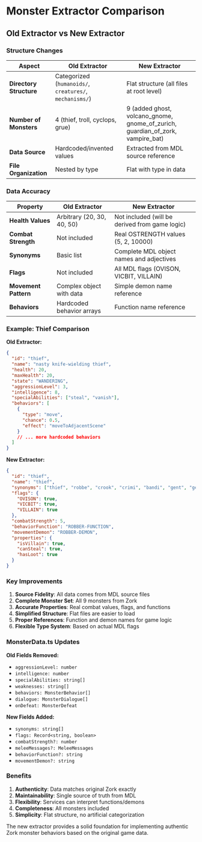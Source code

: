 # Monster Extractor Comparison

## Old Extractor vs New Extractor

### Structure Changes

| Aspect | Old Extractor | New Extractor |
|--------|---------------|---------------|
| **Directory Structure** | Categorized (`humanoids/`, `creatures/`, `mechanisms/`) | Flat structure (all files at root level) |
| **Number of Monsters** | 4 (thief, troll, cyclops, grue) | 9 (added ghost, volcano_gnome, gnome_of_zurich, guardian_of_zork, vampire_bat) |
| **Data Source** | Hardcoded/invented values | Extracted from MDL source reference |
| **File Organization** | Nested by type | Flat with type in data |

### Data Accuracy

| Property | Old Extractor | New Extractor |
|----------|---------------|---------------|
| **Health Values** | Arbitrary (20, 30, 40, 50) | Not included (will be derived from game logic) |
| **Combat Strength** | Not included | Real OSTRENGTH values (5, 2, 10000) |
| **Synonyms** | Basic list | Complete MDL object names and adjectives |
| **Flags** | Not included | All MDL flags (OVISON, VICBIT, VILLAIN) |
| **Movement Pattern** | Complex object with data | Simple demon name reference |
| **Behaviors** | Hardcoded behavior arrays | Function name reference |

### Example: Thief Comparison

**Old Extractor:**
```json
{
  "id": "thief",
  "name": "nasty knife-wielding thief",
  "health": 20,
  "maxHealth": 20,
  "state": "WANDERING",
  "aggressionLevel": 3,
  "intelligence": 8,
  "specialAbilities": ["steal", "vanish"],
  "behaviors": [
    {
      "type": "move",
      "chance": 0.5,
      "effect": "moveToAdjacentScene"
    }
    // ... more hardcoded behaviors
  ]
}
```

**New Extractor:**
```json
{
  "id": "thief",
  "name": "thief",
  "synonyms": ["thief", "robbe", "crook", "crimi", "bandi", "gent", "gentl", "man", "indiv", "shady", "suspi"],
  "flags": {
    "OVISON": true,
    "VICBIT": true,
    "VILLAIN": true
  },
  "combatStrength": 5,
  "behaviorFunction": "ROBBER-FUNCTION",
  "movementDemon": "ROBBER-DEMON",
  "properties": {
    "isVillain": true,
    "canSteal": true,
    "hasLoot": true
  }
}
```

### Key Improvements

1. **Source Fidelity**: All data comes from MDL source files
2. **Complete Monster Set**: All 9 monsters from Zork
3. **Accurate Properties**: Real combat values, flags, and functions
4. **Simplified Structure**: Flat files are easier to load
5. **Proper References**: Function and demon names for game logic
6. **Flexible Type System**: Based on actual MDL flags

### MonsterData.ts Updates

**Old Fields Removed:**
- `aggressionLevel: number`
- `intelligence: number`
- `specialAbilities: string[]`
- `weaknesses: string[]`
- `behaviors: MonsterBehavior[]`
- `dialogue: MonsterDialogue[]`
- `onDefeat: MonsterDefeat`

**New Fields Added:**
- `synonyms: string[]`
- `flags: Record<string, boolean>`
- `combatStrength?: number`
- `meleeMessages?: MeleeMessages`
- `behaviorFunction?: string`
- `movementDemon?: string`

### Benefits

1. **Authenticity**: Data matches original Zork exactly
2. **Maintainability**: Single source of truth from MDL
3. **Flexibility**: Services can interpret functions/demons
4. **Completeness**: All monsters included
5. **Simplicity**: Flat structure, no artificial categorization

The new extractor provides a solid foundation for implementing authentic Zork monster behaviors based on the original game data.